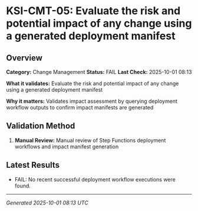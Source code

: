 # KSI-CMT-05: Evaluate the risk and potential impact of any change using a generated deployment manifest

## Overview

**Category:** Change Management
**Status:** FAIL
**Last Check:** 2025-10-01 08:13

**What it validates:** Evaluate the risk and potential impact of any change using a generated deployment manifest

**Why it matters:** Validates impact assessment by querying deployment workflow outputs to confirm impact manifests are generated

## Validation Method

1. **Manual Review:** Manual review of Step Functions deployment workflows and impact manifest generation

## Latest Results

- FAIL: No recent successful deployment workflow executions were found.

---
*Generated 2025-10-01 08:13 UTC*